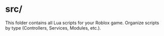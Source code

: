 # src/

This folder contains all Lua scripts for your Roblox game. Organize scripts by type (Controllers, Services, Modules, etc.).
